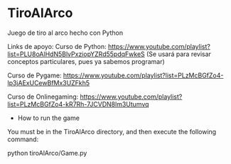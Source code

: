 # TiroAlArco
Juego de tiro al arco hecho con Python

Links de apoyo:
Curso de Python: https://www.youtube.com/playlist?list=PLU8oAlHdN5BlvPxziopYZRd55pdqFwkeS (Se usará para revisar conceptos particulares, pues ya sabemos programar)

Curso de Pygame: https://www.youtube.com/playlist?list=PLzMcBGfZo4-lp3jAExUCewBfMx3UZFkh5

Curso de Onlinegaming: https://www.youtube.com/playlist?list=PLzMcBGfZo4-kR7Rh-7JCVDN8lm3Utumvq

- How to run the game

You must be in the TiroAlArco directory, and then execute the following command:

python tiroAlArco/Game.py
